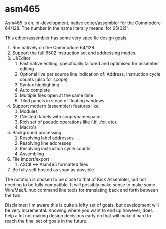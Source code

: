 # asm465

Asm465 is an, in-development, native editor/assembler for the Commodore 64/128.
The number in the name literally means 'for 65(02)'.

This editor/assembler has some very specific design goals.

1. Run natively on the Commodore 64/128.
2. Support the full 6502 instruction set and addressing modes.
3. UI/Editor
   1. Fast native editing, specifically tailored and optimised for assember editing
   2. Optional live per source line indication of: Address, Instruction cycle counts (also for scope)
   3. Syntax highlighting
   4. Auto complete
   5. Multiple files open at the same time
   6. Tiled panels in stead of floating windows
4. Support modern (assembler) features like:
   1. Modules
   2. (Nested) labels with scope/namespace
   3. Rich set of pseudo operations like (.if, .for, etc).
   4. Macro's
5. Background processing
   1. Resolving label addresses
   2. Resolving line addresses
   3. Resolving instruction cycle counts
   4. Assembling
6. File import/export
   1. ASCII <-> Asm465 formatted files
7. Be fully self hosted as soon as possible.
  
The notation is chosen to be close to that of Kick Assembler, but not needing to be fully compatible. 
It will possibly make sense to make some Win/Mac/Linux command line tools
for translating back and forth between the two.

Disclaimer: I'm aware this is quite a lofty set of goals, but development will be very incremental. Knowing 
where you want to end up however, does help a lot not making design decisions early on that will make it hard
to reach the final set of goals in the future.
